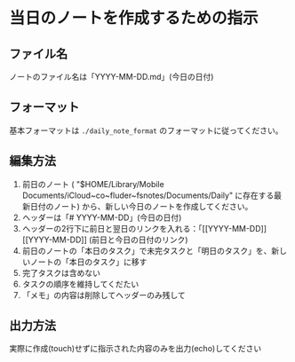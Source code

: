# 当日のノートを作成するための指示

## ファイル名

ノートのファイル名は「YYYY-MM-DD.md」(今日の日付)

## フォーマット

基本フォーマットは `./daily_note_format` のフォーマットに従ってください。

## 編集方法

1. 前日のノート ( "$HOME/Library/Mobile Documents/iCloud~co~fluder~fsnotes/Documents/Daily" に存在する最新日付のノート) から、新しい今日のノートを作成してください。
1. ヘッダーは「# YYYY-MM-DD」(今日の日付)
1. ヘッダーの2行下に前日と翌日のリンクを入れる：「[[YYYY-MM-DD]] [[YYYY-MM-DD]] (前日と今日の日付のリンク)
1. 前日のノートの「本日のタスク」で未完タスクと「明日のタスク」を、新しいノートの「本日のタスク」に移す
1. 完了タスクは含めない
1. タスクの順序を維持してくだたい
1. 「メモ」の内容は削除してヘッダーのみ残して

## 出力方法

実際に作成(touch)せずに指示された内容のみを出力(echo)してください
